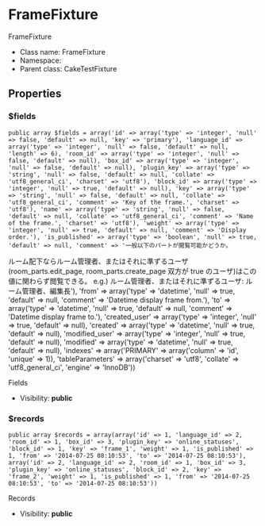 FrameFixture
===============

FrameFixture




* Class name: FrameFixture
* Namespace: 
* Parent class: CakeTestFixture





Properties
----------


### $fields

    public array $fields = array('id' => array('type' => 'integer', 'null' => false, 'default' => null, 'key' => 'primary'), 'language_id' => array('type' => 'integer', 'null' => false, 'default' => null, 'length' => 6), 'room_id' => array('type' => 'integer', 'null' => false, 'default' => null), 'box_id' => array('type' => 'integer', 'null' => false, 'default' => null), 'plugin_key' => array('type' => 'string', 'null' => false, 'default' => null, 'collate' => 'utf8_general_ci', 'charset' => 'utf8'), 'block_id' => array('type' => 'integer', 'null' => true, 'default' => null), 'key' => array('type' => 'string', 'null' => false, 'default' => null, 'collate' => 'utf8_general_ci', 'comment' => 'Key of the frame.', 'charset' => 'utf8'), 'name' => array('type' => 'string', 'null' => false, 'default' => null, 'collate' => 'utf8_general_ci', 'comment' => 'Name of the frame.', 'charset' => 'utf8'), 'weight' => array('type' => 'integer', 'null' => true, 'default' => null, 'comment' => 'Display order.'), 'is_published' => array('type' => 'boolean', 'null' => true, 'default' => null, 'comment' => '一般以下のパートが閲覧可能かどうか。

ルーム配下ならルーム管理者、またはそれに準ずるユーザ(room_parts.edit_page, room_parts.create_page 双方が true のユーザ)はこの値に関わらず閲覧できる。
e.g.) ルーム管理者、またはそれに準ずるユーザ: ルーム管理者、編集長'), 'from' => array('type' => 'datetime', 'null' => true, 'default' => null, 'comment' => 'Datetime display frame from.'), 'to' => array('type' => 'datetime', 'null' => true, 'default' => null, 'comment' => 'Datetime display frame to.'), 'created_user' => array('type' => 'integer', 'null' => true, 'default' => null), 'created' => array('type' => 'datetime', 'null' => true, 'default' => null), 'modified_user' => array('type' => 'integer', 'null' => true, 'default' => null), 'modified' => array('type' => 'datetime', 'null' => true, 'default' => null), 'indexes' => array('PRIMARY' => array('column' => 'id', 'unique' => 1)), 'tableParameters' => array('charset' => 'utf8', 'collate' => 'utf8_general_ci', 'engine' => 'InnoDB'))

Fields



* Visibility: **public**


### $records

    public array $records = array(array('id' => 1, 'language_id' => 2, 'room_id' => 1, 'box_id' => 3, 'plugin_key' => 'online_statuses', 'block_id' => 1, 'key' => 'frame_1', 'weight' => 1, 'is_published' => 1, 'from' => '2014-07-25 08:10:53', 'to' => '2014-07-25 08:10:53'), array('id' => 2, 'language_id' => 2, 'room_id' => 1, 'box_id' => 3, 'plugin_key' => 'online_statuses', 'block_id' => 2, 'key' => 'frame_2', 'weight' => 1, 'is_published' => 1, 'from' => '2014-07-25 08:10:53', 'to' => '2014-07-25 08:10:53'))

Records



* Visibility: **public**



